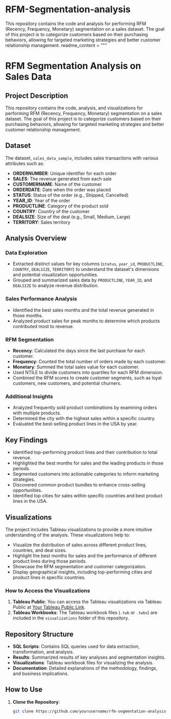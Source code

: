 # RFM-Segmentation-analysis
This repository contains the code and analysis for performing RFM (Recency, Frequency, Monetary) segmentation on a sales dataset. The goal of this project is to categorize customers based on their purchasing behaviors, allowing for targeted marketing strategies and better customer relationship management.
readme_content = """
# RFM Segmentation Analysis on Sales Data

## Project Description

This repository contains the code, analysis, and visualizations for performing RFM (Recency, Frequency, Monetary) segmentation on a sales dataset. The goal of this project is to categorize customers based on their purchasing behaviors, allowing for targeted marketing strategies and better customer relationship management.

## Dataset

The dataset, `sales_data_sample`, includes sales transactions with various attributes such as:

- **ORDERNUMBER**: Unique identifier for each order
- **SALES**: The revenue generated from each sale
- **CUSTOMERNAME**: Name of the customer
- **ORDERDATE**: Date when the order was placed
- **STATUS**: Status of the order (e.g., Shipped, Cancelled)
- **YEAR_ID**: Year of the order
- **PRODUCTLINE**: Category of the product sold
- **COUNTRY**: Country of the customer
- **DEALSIZE**: Size of the deal (e.g., Small, Medium, Large)
- **TERRITORY**: Sales territory

## Analysis Overview

### Data Exploration

- Extracted distinct values for key columns (`status`, `year_id`, `PRODUCTLINE`, `COUNTRY`, `DEALSIZE`, `TERRITORY`) to understand the dataset's dimensions and potential visualization opportunities.
- Grouped and summarized sales data by `PRODUCTLINE`, `YEAR_ID`, and `DEALSIZE` to analyze revenue distribution.

### Sales Performance Analysis

- Identified the best sales months and the total revenue generated in those months.
- Analyzed product sales for peak months to determine which products contributed most to revenue.

### RFM Segmentation

- **Recency**: Calculated the days since the last purchase for each customer.
- **Frequency**: Counted the total number of orders made by each customer.
- **Monetary**: Summed the total sales value for each customer.
- Used NTILE to divide customers into quartiles for each RFM dimension.
- Combined the RFM scores to create customer segments, such as loyal customers, new customers, and potential churners.

### Additional Insights

- Analyzed frequently sold product combinations by examining orders with multiple products.
- Determined the city with the highest sales within a specific country.
- Evaluated the best-selling product lines in the USA by year.

## Key Findings

- Identified top-performing product lines and their contribution to total revenue.
- Highlighted the best months for sales and the leading products in those periods.
- Segmented customers into actionable categories to inform marketing strategies.
- Discovered common product bundles to enhance cross-selling opportunities.
- Identified top cities for sales within specific countries and best product lines in the USA.

## Visualizations

The project includes Tableau visualizations to provide a more intuitive understanding of the analysis. These visualizations help to:

- Visualize the distribution of sales across different product lines, countries, and deal sizes.
- Highlight the best months for sales and the performance of different product lines during those periods.
- Showcase the RFM segmentation and customer categorization.
- Display geographical insights, including top-performing cities and product lines in specific countries.

### How to Access the Visualizations

1. **Tableau Public**: You can access the Tableau visualizations via Tableau Public at [Your Tableau Public Link](https://public.tableau.com/profile/yourusername).
2. **Tableau Workbooks**: The Tableau workbook files (`.twb` or `.twbx`) are included in the `visualizations` folder of this repository.

## Repository Structure

- **SQL Scripts**: Contains SQL queries used for data extraction, transformation, and analysis.
- **Results**: Summarized results of key analyses and segmentation insights.
- **Visualizations**: Tableau workbook files for visualizing the analysis.
- **Documentation**: Detailed explanations of the methodology, findings, and business implications.

## How to Use

1. **Clone the Repository**:
   ```bash
   git clone https://github.com/yourusername/rfm-segmentation-analysis.git
